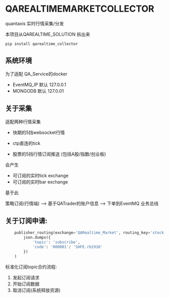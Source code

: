 # QAREALTIMEMARKETCOLLECTOR
quantaxis 实时行情采集/分发

本项目从QAREALTIME_SOLUTION 拆出来

```
pip install qarealtime_collector
```


## 系统环境

为了适配 QA_Service的docker

- EventMQ_IP  默认 127.0.0.1
- MONGODB  默认 127.0.01

## 关于采集

适配两种行情采集

- 快期的5挡websocket行情
- ctp直连的tick

- 股票的5挡行情订阅推送
    (包括A股/指数/创业板)


会产生

- 可订阅的实时tick exchange
- 可订阅的实时bar exchange


基于此


策略订阅(行情端) --> 基于QATrader的账户信息 --> 下单到EventMQ 业务总线


## 关于订阅申请:


```python
    publisher_routing(exchange='QARealtime_Market', routing_key='stock'/'future').pub(
        json.dumps({
            'topic': 'subscribe',
            'code': '000001'/ 'SHFE.rb1910'
        })
    )

```

标准化订阅topic合约流程:


1. 发起订阅请求
2. 开始订阅数据
3. 取消订阅(系统释放资源)

